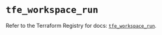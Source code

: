 # `tfe_workspace_run`

Refer to the Terraform Registry for docs: [`tfe_workspace_run`](https://registry.terraform.io/providers/hashicorp/tfe/0.57.1/docs/resources/workspace_run).

